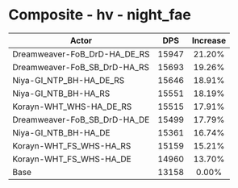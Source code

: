 # Composite - hv - night_fae
| Actor | DPS | Increase |
|---|:---:|:---:|
|Dreamweaver-FoB_DrD-HA_DE_RS|15947|21.20%|
|Dreamweaver-FoB_SB_DrD-HA_RS|15693|19.26%|
|Niya-GI_NTP_BH-HA_DE_RS|15646|18.91%|
|Niya-GI_NTB_BH-HA_RS|15551|18.19%|
|Korayn-WHT_WHS-HA_DE_RS|15515|17.91%|
|Dreamweaver-FoB_SB_DrD-HA_DE|15499|17.79%|
|Niya-GI_NTB_BH-HA_DE|15361|16.74%|
|Korayn-WHT_FS_WHS-HA_RS|15159|15.21%|
|Korayn-WHT_FS_WHS-HA_DE|14960|13.70%|
|Base|13158|0.00%|
